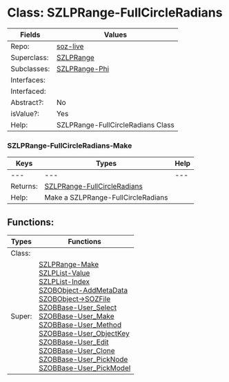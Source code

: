 
# Class:	SZLPRange-FullCircleRadians

| Fields | Values |
| --------- | --------- |
| Repo: | [soz-live](/repos/soz-live.html) |
| Superclass: | [SZLPRange](SZLPRange.html) |
| Subclasses: | [SZLPRange-Phi](SZLPRange-Phi.html) |
| Interfaces: |  |
| Interfaced: |  |
| Abstract?: | No |
| isValue?: | Yes |
| Help: | SZLPRange-FullCircleRadians Class |

### SZLPRange-FullCircleRadians-Make

| Keys | Types | Help |
| --------- | --------- | --------- |
| --- | --- | --- |
| Returns: | [SZLPRange-FullCircleRadians](SZLPRange-FullCircleRadians.html) |
| Help: | Make a SZLPRange-FullCircleRadians |


## Functions:

| Types | Functions |
| --------- | --------- |
| Class: |  |
| Super: | [SZLPRange-Make](SZLPRange.html) <br> [SZLPList-Value](SZLPList.html) <br> [SZLPList-Index](SZLPList.html) <br> [SZOBObject-AddMetaData](SZOBObject.html) <br> [SZOBObject->SOZFile](SZOBObject.html) <br> [SZOBBase-User_Select](SZOBBase.html) <br> [SZOBBase-User_Make](SZOBBase.html) <br> [SZOBBase-User_Method](SZOBBase.html) <br> [SZOBBase-User_ObjectKey](SZOBBase.html) <br> [SZOBBase-User_Edit](SZOBBase.html) <br> [SZOBBase-User_Clone](SZOBBase.html) <br> [SZOBBase-User_PickNode](SZOBBase.html) <br> [SZOBBase-User_PickModel](SZOBBase.html) |


